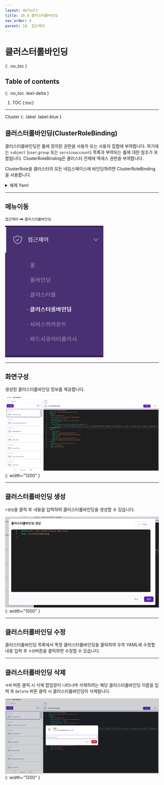 ```yaml
---
layout: default
title: 10.4 클러스터롤바인딩
nav_order: 4
parent: 10. 접근제어
---
```


# 클러스터롤바인딩
{: .no_toc }

## Table of contents
{: .no_toc .text-delta }

1. TOC
{:toc}

---

<div class="code-example" markdown="1">
Cluster
{: .label .label-blue }
</div>

## 클러스터롤바인딩(ClusterRoleBinding)

클러스터롤바인딩은 롤에 정의된 권한을 사용자 또는 사용자 집합에 부여합니다. 여기에는 `subject` (`user`,`group` 또는 `serviceaccount`) 목록과 부여되는 롤에 대한 참조가 포함됩니다. ClusterRoleBinding은 클러스터 전체에 액세스 권한을 부여합니다.

ClusterRole을 클러스터의 모든 네임스페이스에 바인딩하려면 ClusterRoleBinding을 사용합니다.

<details>
<summary>예제 Yaml</summary>
  
{% highlight yaml %}

apiVersion: rbac.authorization.k8s.io/v1
# This cluster role binding allows anyone in the "manager" group to read secrets in any namespace.
kind: ClusterRoleBinding
metadata:
  name: read-secrets-global
subjects:
- kind: Group
  name: manager # Name is case sensitive
  apiGroup: rbac.authorization.k8s.io
roleRef:
  kind: ClusterRole
  name: secret-reader
  apiGroup: rbac.authorization.k8s.io

{% endhighlight %}
   
</details>

---

## 메뉴이동
`접근제어` ➡ `클러스터롤바인딩`

![ac-004.png](/assets/images/ac/ac-004.png)

---
## 화면구성
생성된 클러스터롤바인딩 정보를 제공합니다.

![ac-013.png](/assets/images/ac/ac-013.png){: width="1200" }

---

## 클러스터롤바인딩 생성
`+생성`을 클릭 후 내용을 입력하여 클러스터롤바인딩을 생성할 수 있습니다.

![ac-014.png](/assets/images/ac/ac-014.png){: width="1000" }

---
## 클러스터롤바인딩 수정
클러스터롤바인딩 목록에서 특정 클러스터롤바인딩을 클릭하여 우측 YAML에 수정할 내용 입력 후 `수정`버튼을 클릭하면 수정할 수 있습니다.

---

## 클러스터롤바인딩 삭제
`삭제` 버튼 클릭 시 삭제 팝업창이 나타나며 삭제하려는 해당 클러스터롤바인딩 이름을 입력 후 `Delete` 버튼 클릭 시 클러스터롤바인딩이 삭제됩니다.

![clusterrolebinding-delete.png](/assets/images/ac/clusterrolebinding-delete.png){: width="1200" }